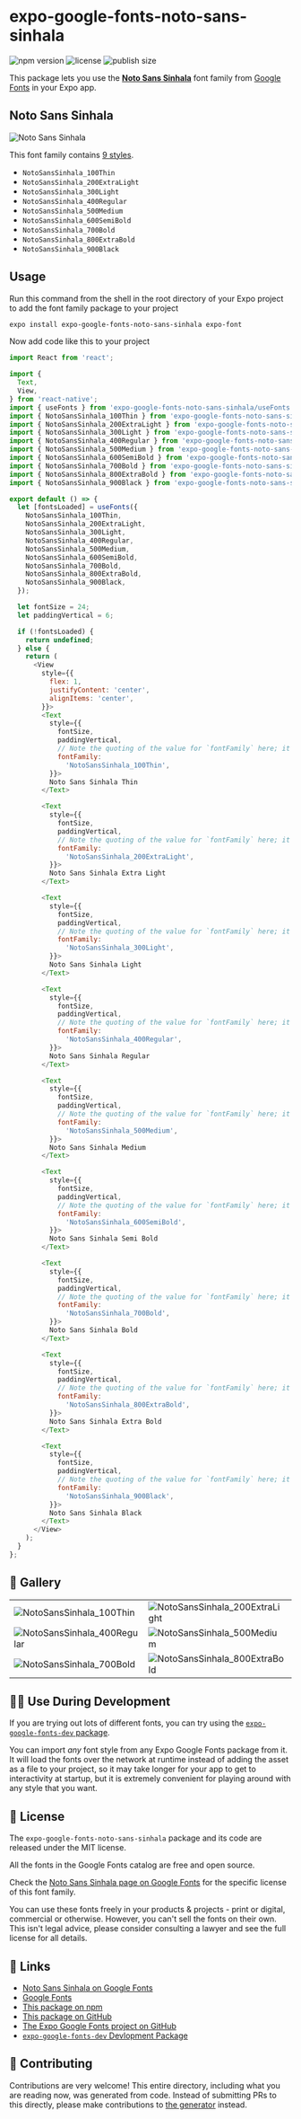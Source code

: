 # expo-google-fonts-noto-sans-sinhala

![npm version](https://flat.badgen.net/npm/v/expo-google-fonts-noto-sans-sinhala)
![license](https://flat.badgen.net/github/license/expo/google-fonts)
![publish size](https://flat.badgen.net/packagephobia/install/expo-google-fonts-noto-sans-sinhala)

This package lets you use the [**Noto Sans Sinhala**](https://fonts.google.com/specimen/Noto+Sans+Sinhala) font family from [Google Fonts](https://fonts.google.com/) in your Expo app.

## Noto Sans Sinhala

![Noto Sans Sinhala](./font-family.png)

This font family contains [9 styles](#-gallery).

- `NotoSansSinhala_100Thin`
- `NotoSansSinhala_200ExtraLight`
- `NotoSansSinhala_300Light`
- `NotoSansSinhala_400Regular`
- `NotoSansSinhala_500Medium`
- `NotoSansSinhala_600SemiBold`
- `NotoSansSinhala_700Bold`
- `NotoSansSinhala_800ExtraBold`
- `NotoSansSinhala_900Black`

## Usage

Run this command from the shell in the root directory of your Expo project to add the font family package to your project
```sh
expo install expo-google-fonts-noto-sans-sinhala expo-font
```

Now add code like this to your project
```js
import React from 'react';

import {
  Text,
  View,
} from 'react-native';
import { useFonts } from 'expo-google-fonts-noto-sans-sinhala/useFonts';
import { NotoSansSinhala_100Thin } from 'expo-google-fonts-noto-sans-sinhala/100Thin';
import { NotoSansSinhala_200ExtraLight } from 'expo-google-fonts-noto-sans-sinhala/200ExtraLight';
import { NotoSansSinhala_300Light } from 'expo-google-fonts-noto-sans-sinhala/300Light';
import { NotoSansSinhala_400Regular } from 'expo-google-fonts-noto-sans-sinhala/400Regular';
import { NotoSansSinhala_500Medium } from 'expo-google-fonts-noto-sans-sinhala/500Medium';
import { NotoSansSinhala_600SemiBold } from 'expo-google-fonts-noto-sans-sinhala/600SemiBold';
import { NotoSansSinhala_700Bold } from 'expo-google-fonts-noto-sans-sinhala/700Bold';
import { NotoSansSinhala_800ExtraBold } from 'expo-google-fonts-noto-sans-sinhala/800ExtraBold';
import { NotoSansSinhala_900Black } from 'expo-google-fonts-noto-sans-sinhala/900Black';

export default () => {
  let [fontsLoaded] = useFonts({
    NotoSansSinhala_100Thin,
    NotoSansSinhala_200ExtraLight,
    NotoSansSinhala_300Light,
    NotoSansSinhala_400Regular,
    NotoSansSinhala_500Medium,
    NotoSansSinhala_600SemiBold,
    NotoSansSinhala_700Bold,
    NotoSansSinhala_800ExtraBold,
    NotoSansSinhala_900Black,
  });

  let fontSize = 24;
  let paddingVertical = 6;

  if (!fontsLoaded) {
    return undefined;
  } else {
    return (
      <View
        style={{
          flex: 1,
          justifyContent: 'center',
          alignItems: 'center',
        }}>
        <Text
          style={{
            fontSize,
            paddingVertical,
            // Note the quoting of the value for `fontFamily` here; it expects a string!
            fontFamily:
              'NotoSansSinhala_100Thin',
          }}>
          Noto Sans Sinhala Thin
        </Text>

        <Text
          style={{
            fontSize,
            paddingVertical,
            // Note the quoting of the value for `fontFamily` here; it expects a string!
            fontFamily:
              'NotoSansSinhala_200ExtraLight',
          }}>
          Noto Sans Sinhala Extra Light
        </Text>

        <Text
          style={{
            fontSize,
            paddingVertical,
            // Note the quoting of the value for `fontFamily` here; it expects a string!
            fontFamily:
              'NotoSansSinhala_300Light',
          }}>
          Noto Sans Sinhala Light
        </Text>

        <Text
          style={{
            fontSize,
            paddingVertical,
            // Note the quoting of the value for `fontFamily` here; it expects a string!
            fontFamily:
              'NotoSansSinhala_400Regular',
          }}>
          Noto Sans Sinhala Regular
        </Text>

        <Text
          style={{
            fontSize,
            paddingVertical,
            // Note the quoting of the value for `fontFamily` here; it expects a string!
            fontFamily:
              'NotoSansSinhala_500Medium',
          }}>
          Noto Sans Sinhala Medium
        </Text>

        <Text
          style={{
            fontSize,
            paddingVertical,
            // Note the quoting of the value for `fontFamily` here; it expects a string!
            fontFamily:
              'NotoSansSinhala_600SemiBold',
          }}>
          Noto Sans Sinhala Semi Bold
        </Text>

        <Text
          style={{
            fontSize,
            paddingVertical,
            // Note the quoting of the value for `fontFamily` here; it expects a string!
            fontFamily:
              'NotoSansSinhala_700Bold',
          }}>
          Noto Sans Sinhala Bold
        </Text>

        <Text
          style={{
            fontSize,
            paddingVertical,
            // Note the quoting of the value for `fontFamily` here; it expects a string!
            fontFamily:
              'NotoSansSinhala_800ExtraBold',
          }}>
          Noto Sans Sinhala Extra Bold
        </Text>

        <Text
          style={{
            fontSize,
            paddingVertical,
            // Note the quoting of the value for `fontFamily` here; it expects a string!
            fontFamily:
              'NotoSansSinhala_900Black',
          }}>
          Noto Sans Sinhala Black
        </Text>
      </View>
    );
  }
};

```

## 🔡 Gallery


||||
|-|-|-|
|![NotoSansSinhala_100Thin](.//100Thin/NotoSansSinhala_100Thin.ttf.png)|![NotoSansSinhala_200ExtraLight](.//200ExtraLight/NotoSansSinhala_200ExtraLight.ttf.png)|![NotoSansSinhala_300Light](.//300Light/NotoSansSinhala_300Light.ttf.png)||
|![NotoSansSinhala_400Regular](.//400Regular/NotoSansSinhala_400Regular.ttf.png)|![NotoSansSinhala_500Medium](.//500Medium/NotoSansSinhala_500Medium.ttf.png)|![NotoSansSinhala_600SemiBold](.//600SemiBold/NotoSansSinhala_600SemiBold.ttf.png)||
|![NotoSansSinhala_700Bold](.//700Bold/NotoSansSinhala_700Bold.ttf.png)|![NotoSansSinhala_800ExtraBold](.//800ExtraBold/NotoSansSinhala_800ExtraBold.ttf.png)|![NotoSansSinhala_900Black](.//900Black/NotoSansSinhala_900Black.ttf.png)||


## 👩‍💻 Use During Development

If you are trying out lots of different fonts, you can try using the [`expo-google-fonts-dev` package](https://github.com/freeboub/google-fonts/tree/master/font-packages/dev#readme).

You can import *any* font style from any Expo Google Fonts package from it. It will load the fonts
over the network at runtime instead of adding the asset as a file to your project, so it may take longer
for your app to get to interactivity at startup, but it is extremely convenient
for playing around with any style that you want.

## 📖 License

The `expo-google-fonts-noto-sans-sinhala` package and its code are released under the MIT license.

All the fonts in the Google Fonts catalog are free and open source.

Check the [Noto Sans Sinhala page on Google Fonts](https://fonts.google.com/specimen/Noto+Sans+Sinhala) for the specific license of this font family.

You can use these fonts freely in your products & projects - print or digital, commercial or otherwise. However, you can't sell the fonts on their own. This isn't legal advice, please consider consulting a lawyer and see the full license for all details.

## 🔗 Links

- [Noto Sans Sinhala on Google Fonts](https://fonts.google.com/specimen/Noto+Sans+Sinhala)
- [Google Fonts](https://fonts.google.com/)
- [This package on npm](https://www.npmjs.com/package/expo-google-fonts-noto-sans-sinhala)
- [This package on GitHub](https://github.com/freeboub/google-fonts/tree/master/font-packages/noto-sans-sinhala)
- [The Expo Google Fonts project on GitHub](https://github.com/freeboub/google-fonts)
- [`expo-google-fonts-dev` Devlopment Package](https://github.com/freeboub/google-fonts/tree/master/font-packages/dev)

## 🤝 Contributing

Contributions are very welcome! This entire directory, including what you are reading now, was generated from code. Instead of submitting PRs to this directly, please make contributions to [the generator](https://github.com/freeboub/google-fonts/tree/master/packages/generator) instead.
